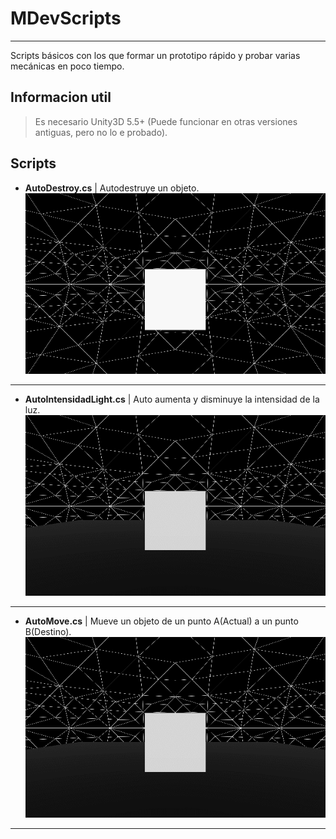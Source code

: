 # MDevScripts
---
Scripts básicos con los que formar un prototipo rápido y probar varias mecánicas en poco tiempo.


## Informacion util

> Es necesario Unity3D 5.5+ (Puede funcionar en otras versiones antiguas, pero no lo e probado).

## Scripts

* **AutoDestroy.cs** | Autodestruye un objeto.
![001](https://github.com/MOON-TYPE/MDevScripts/blob/master/Res/AutoDestroy.gif)

---

* **AutoIntensidadLight.cs** | Auto aumenta y disminuye la intensidad de la luz.
![002](https://github.com/MOON-TYPE/MDevScripts/blob/master/Res/AutoIntensidad.gif)

---

* **AutoMove.cs** | Mueve un objeto de un punto A(Actual) a un punto B(Destino).
![003](https://github.com/MOON-TYPE/MDevScripts/blob/master/Res/AutoMove.gif)

---

